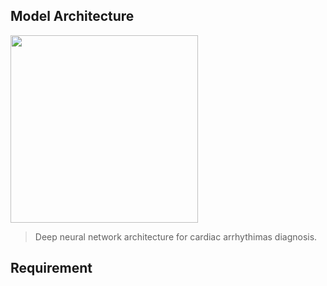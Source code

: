 
## Model Architecture

<img src="https://imgur.com/BIvuVUc.png" width="300">

> Deep neural network architecture for cardiac arrhythimas diagnosis.

## Requirement

